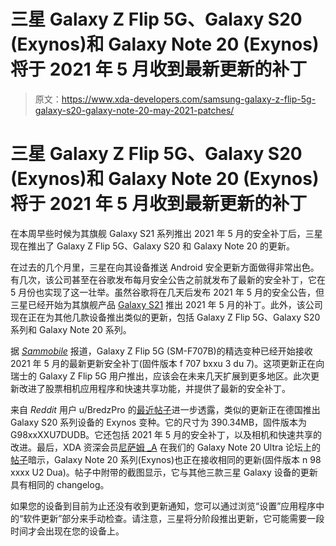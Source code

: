 # 三星 Galaxy Z Flip 5G、Galaxy S20 (Exynos)和 Galaxy Note 20 (Exynos)将于 2021 年 5 月收到最新更新的补丁

> 原文：<https://www.xda-developers.com/samsung-galaxy-z-flip-5g-galaxy-s20-galaxy-note-20-may-2021-patches/>

# 三星 Galaxy Z Flip 5G、Galaxy S20 (Exynos)和 Galaxy Note 20 (Exynos)将于 2021 年 5 月收到最新更新的补丁

在本周早些时候为其旗舰 Galaxy S21 系列推出 2021 年 5 月的安全补丁后，三星现在推出了 Galaxy Z Flip 5G、Galaxy S20 和 Galaxy Note 20 的更新。

在过去的几个月里，三星在向其设备推送 Android 安全更新方面做得非常出色。有几次，该公司甚至在谷歌发布每月安全公告之前就发布了最新的安全补丁，它在 5 月份也实现了这一壮举。虽然谷歌将在几天后发布 2021 年 5 月的安全公告，但三星已经开始为其旗舰产品 [Galaxy S21](https://www.xda-developers.com/samsung-galaxy-s21/) 推出 2021 年 5 月的补丁。此外，该公司现在正在为其他几款设备推出类似的更新，包括 Galaxy Z Flip 5G、Galaxy S20 系列和 Galaxy Note 20 系列。

据 [*Sammobile*](https://www.sammobile.com/news/Galaxy-Z-Flip-5G-May-2021-security-update-download) 报道，Galaxy Z Flip 5G (SM-F707B)的精选变种已经开始接收 2021 年 5 月的最新更新安全补丁(固件版本 f 707 bxxu 3 du 7)。这项更新正在向瑞士的 Galaxy Z Flip 5G 用户推出，应该会在未来几天扩展到更多地区。此次更新改进了股票相机应用程序和快速共享功能，并提供了最新的安全补丁。

来自 *Reddit* 用户 u/BredzPro 的[最近帖子](https://www.reddit.com/r/Galaxy_S20/comments/n06xmm/may_security_patch_released_in_germany_dbt/)进一步透露，类似的更新正在德国推出 Galaxy S20 系列设备的 Exynos 变种。它的尺寸为 390.34MB，固件版本为 G98xxXXU7DUDB。它还包括 2021 年 5 月的安全补丁，以及相机和快速共享的改进。最后，XDA 资深会员[尼萨姆 _A](https://forum.xda-developers.com/m/nizam_a.11264859/) 在我们的 Galaxy Note 20 Ultra 论坛上的[帖子](https://forum.xda-developers.com/t/duc8-official-stock-fw-update-odin-thread-20-mar-21-galaxy-note20-ultra-sm-n986b.4143909/post-84919665)暗示，Galaxy Note 20 系列(Exynos)也正在接收相同的更新(固件版本 n 98 xxxx U2 Dua)。帖子中附带的截图显示，它与其他三款三星 Galaxy 设备的更新具有相同的 changelog。

如果您的设备到目前为止还没有收到更新通知，您可以通过浏览“设置”应用程序中的“软件更新”部分来手动检查。请注意，三星将分阶段推出更新，它可能需要一段时间才会出现在您的设备上。